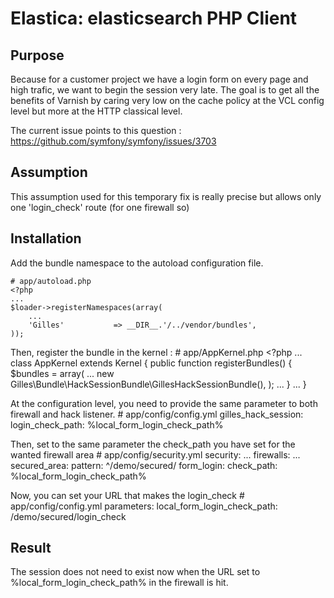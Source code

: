 Elastica: elasticsearch PHP Client
==================================

Purpose
---------------------

Because for a customer project we have a login form on every page and high trafic, we want to begin the session very late.
The goal is to get all the benefits of Varnish by caring very low on the cache policy at the VCL config level but more at the HTTP classical level.

The current issue points to this question : https://github.com/symfony/symfony/issues/3703

Assumption
---------------------
This assumption used for this temporary fix is really precise but allows only one 'login_check' route (for one firewall so)

Installation
---------------------

Add the bundle namespace to the autoload configuration file.

    # app/autoload.php
    <?php
    ...
    $loader->registerNamespaces(array(
        ...
        'Gilles'           => __DIR__.'/../vendor/bundles',
    ));
    
 Then, register the bundle in the kernel :
    # app/AppKernel.php
    <?php
    ...
    class AppKernel extends Kernel
    {
        public function registerBundles()
        {
            $bundles = array(
                ...
                new Gilles\Bundle\HackSessionBundle\GillesHackSessionBundle(),
            );
            ...
        }
        ...
    }

At the configuration level, you need to provide the same parameter to both firewall and hack listener.
    # app/config/config.yml
    gilles_hack_session:
        login_check_path: %local_form_login_check_path%

Then, set to the same parameter the check_path you have set for the wanted firewall area
    # app/config/security.yml
    security:
        ...
        firewalls:
            ...
            secured_area:
                pattern:    ^/demo/secured/
                form_login:
                    check_path: %local_form_login_check_path%

Now, you can set your URL that makes the login_check
    # app/config/config.yml
    parameters:
        local_form_login_check_path: /demo/secured/login_check 

Result
---------------------     
The session does not need to exist now when the URL set to %local_form_login_check_path% in the firewall is hit.
